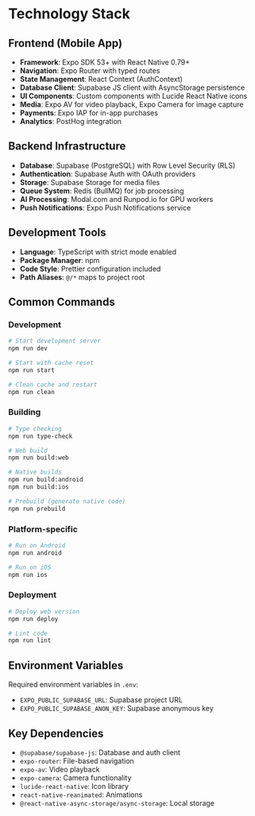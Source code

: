 # Technology Stack

## Frontend (Mobile App)
- **Framework**: Expo SDK 53+ with React Native 0.79+
- **Navigation**: Expo Router with typed routes
- **State Management**: React Context (AuthContext)
- **Database Client**: Supabase JS client with AsyncStorage persistence
- **UI Components**: Custom components with Lucide React Native icons
- **Media**: Expo AV for video playback, Expo Camera for image capture
- **Payments**: Expo IAP for in-app purchases
- **Analytics**: PostHog integration

## Backend Infrastructure
- **Database**: Supabase (PostgreSQL) with Row Level Security (RLS)
- **Authentication**: Supabase Auth with OAuth providers
- **Storage**: Supabase Storage for media files
- **Queue System**: Redis (BullMQ) for job processing
- **AI Processing**: Modal.com and Runpod.io for GPU workers
- **Push Notifications**: Expo Push Notifications service

## Development Tools
- **Language**: TypeScript with strict mode enabled
- **Package Manager**: npm
- **Code Style**: Prettier configuration included
- **Path Aliases**: `@/*` maps to project root

## Common Commands

### Development
```bash
# Start development server
npm run dev

# Start with cache reset
npm run start

# Clean cache and restart
npm run clean
```

### Building
```bash
# Type checking
npm run type-check

# Web build
npm run build:web

# Native builds
npm run build:android
npm run build:ios

# Prebuild (generate native code)
npm run prebuild
```

### Platform-specific
```bash
# Run on Android
npm run android

# Run on iOS
npm run ios
```

### Deployment
```bash
# Deploy web version
npm run deploy

# Lint code
npm run lint
```

## Environment Variables
Required environment variables in `.env`:
- `EXPO_PUBLIC_SUPABASE_URL`: Supabase project URL
- `EXPO_PUBLIC_SUPABASE_ANON_KEY`: Supabase anonymous key

## Key Dependencies
- `@supabase/supabase-js`: Database and auth client
- `expo-router`: File-based navigation
- `expo-av`: Video playback
- `expo-camera`: Camera functionality
- `lucide-react-native`: Icon library
- `react-native-reanimated`: Animations
- `@react-native-async-storage/async-storage`: Local storage